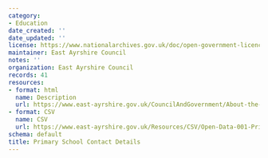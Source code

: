 ```yaml
---
category:
- Education
date_created: ''
date_updated: ''
license: https://www.nationalarchives.gov.uk/doc/open-government-licence/version/3/
maintainer: East Ayrshire Council
notes: ''
organization: East Ayrshire Council
records: 41
resources:
- format: html
  name: Description
  url: https://www.east-ayrshire.gov.uk/CouncilAndGovernment/About-the-Council/Information-and-statistics/Open-Data.aspx
- format: CSV
  name: CSV
  url: https://www.east-ayrshire.gov.uk/Resources/CSV/Open-Data-001-Primary-School-Contacts.csv
schema: default
title: Primary School Contact Details
---
```

